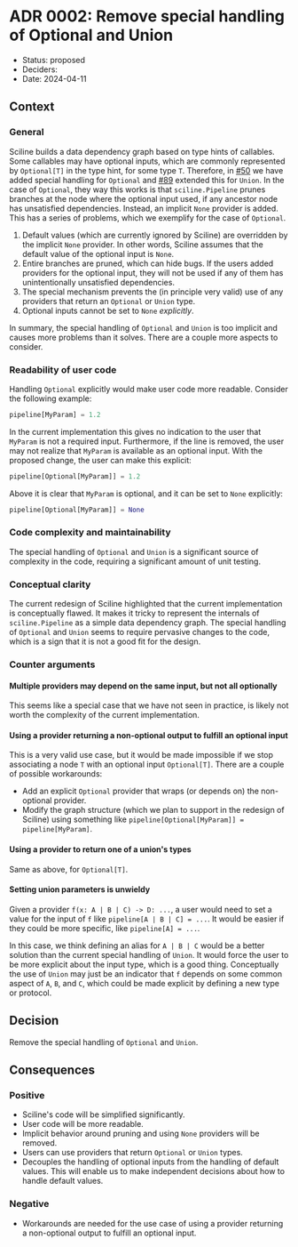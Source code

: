 # ADR 0002: Remove special handling of Optional and Union

- Status: proposed
- Deciders:
- Date: 2024-04-11

## Context

### General

Sciline builds a data dependency graph based on type hints of callables.
Some callables may have optional inputs, which are commonly represented by `Optional[T]` in the type hint, for some type `T`.
Therefore, in [#50](https://github.com/scipp/sciline/pull/50) we have added special handling for `Optional` and [#89](https://github.com/scipp/sciline/pull/89) extended this for `Union`.
In the case of `Optional`, they way this works is that `sciline.Pipeline` prunes branches at the node where the optional input used, if any ancestor node has unsatisfied dependencies.
Instead, an implicit `None` provider is added.
This has a series of problems, which we exemplify for the case of `Optional`.

1. Default values (which are currently ignored by Sciline) are overridden by the implicit `None` provider.
   In other words, Sciline assumes that the default value of the optional input is `None`.
2. Entire branches are pruned, which can hide bugs.
   If the users added providers for the optional input, they will not be used if any of them has unintentionally unsatisfied dependencies.
3. The special mechanism prevents the (in principle very valid) use of any providers that return an `Optional` or `Union` type.
4. Optional inputs cannot be set to `None` *explicitly*.

In summary, the special handling of `Optional` and `Union` is too implicit and causes more problems than it solves.
There are a couple more aspects to consider.

### Readability of user code

Handling `Optional` explicitly would make user code more readable.
Consider the following example:

```python
pipeline[MyParam] = 1.2
```

In the current implementation this gives no indication to the user that `MyParam` is not a required input.
Furthermore, if the line is removed, the user may not realize that `MyParam` is available as an optional input.
With the proposed change, the user can make this explicit:

```python
pipeline[Optional[MyParam]] = 1.2
```

Above it is clear that `MyParam` is optional, and it can be set to `None` explicitly:

```python
pipeline[Optional[MyParam]] = None
```

### Code complexity and maintainability

The special handling of `Optional` and `Union` is a significant source of complexity in the code, requiring a significant amount of unit testing.

### Conceptual clarity

The current redesign of Sciline highlighted that the current implementation is conceptually flawed.
It makes it tricky to represent the internals of `sciline.Pipeline` as a simple data dependency graph.
The special handling of `Optional` and `Union` seems to require pervasive changes to the code, which is a sign that it is not a good fit for the design.

### Counter arguments

#### Multiple providers may depend on the same input, but not all optionally

This seems like a special case that we have not seen in practice, is likely not worth the complexity of the current implementation.

#### Using a provider returning a non-optional output to fulfill an optional input

This is a very valid use case, but it would be made impossible if we stop associating a node `T` with an optional input `Optional[T]`.
There are a couple of possible workarounds:

- Add an explicit `Optional` provider that wraps (or depends on) the non-optional provider.
- Modify the graph structure (which we plan to support in the redesign of Sciline) using something like `pipeline[Optional[MyParam]] = pipeline[MyParam]`.

#### Using a provider to return one of a union's types

Same as above, for `Optional[T]`.

#### Setting union parameters is unwieldy

Given a provider `f(x: A | B | C) -> D: ...`, a user would need to set a value for the input of `f` like `pipeline[A | B | C] = ...`.
It would be easier if they could be more specific, like `pipeline[A] = ...`.

In this case, we think defining an alias for `A | B | C` would be a better solution than the current special handling of `Union`.
It would force the user to be more explicit about the input type, which is a good thing.
Conceptually the use of `Union` may just be an indicator that `f` depends on some common aspect of `A`, `B`, and `C`, which could be made explicit by defining a new type or protocol.

## Decision

Remove the special handling of `Optional` and `Union`.

## Consequences

### Positive

- Sciline's code will be simplified significantly.
- User code will be more readable.
- Implicit behavior around pruning and using `None` providers will be removed.
- Users can use providers that return `Optional` or `Union` types.
- Decouples the handling of optional inputs from the handling of default values.
  This will enable us to make independent decisions about how to handle default values.

### Negative

- Workarounds are needed for the use case of using a provider returning a non-optional output to fulfill an optional input.